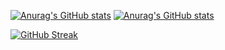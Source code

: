 [![Anurag's GitHub stats](https://github-readme-stats.vercel.app/api?username=jmillan736)](https://github.com/anuraghazra/github-readme-stats)
[![Anurag's GitHub stats](https://github-readme-stats-one-bice.vercel.app/api?username=jmillan736&count_private=true&show_icons=true&role=OWNER,ORGANIZATION_MEMBER,COLLABORATOR)](https://github.com/anuraghazra/github-readme-stats)

[![GitHub Streak](https://streak-stats.demolab.com/?user=jmillan736)](https://git.io/streak-stats)

<!--
**jmillan736/jmillan736** is a ✨ _special_ ✨ repository because its `README.md` (this file) appears on your GitHub profile.

Here are some ideas to get you started:

- 🔭 I’m currently working on ...
- 🌱 I’m currently learning ...
- 👯 I’m looking to collaborate on ...
- 🤔 I’m looking for help with ...
- 💬 Ask me about ...
- 📫 How to reach me: ...
- 😄 Pronouns: ...
- ⚡ Fun fact: ...
-->
